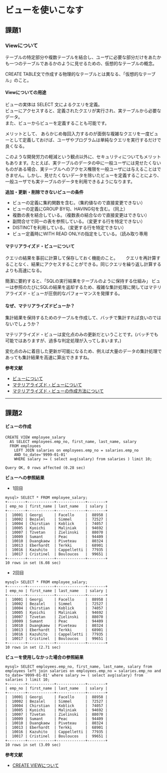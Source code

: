 # ビューを使いこなす
## 課題1
### Viewについて
テーブルの特定部分や複数テーブルを結合し、ユーザに必要な部分だけをあたかも一つのテーブルであるかのように見せるための、仮想的なテーブルの概念。

CREATE TABLE文で作成する物理的なテーブルとは異なる、「仮想的なテーブル」のこと。

#### Viewについての用途
ビューの実体は SELECT 文によるクエリを定義。  
ビューにアクセスすると、定義されたクエリが実行され、実テーブルから必要なデータ。  
また、ビューからビューを定義することも可能です。

メリットとして、 あらかじめ毎回入力するのが面倒な複雑なクエリを一度ビューとして定義しておけば、ユーザやプログラムは単純なクエリを実行するだけで良くなる。

このような開発労力の軽減という観点以外に、セキュリティについてもメリットもあります。たとえば、実テーブルのデータの中に一般ユーザには見せたくないものがある場合、実テーブルへのアクセス権限を一般ユーザには与えることはできません。しかし、見せたくないデータを除いたビューを定義することにより、一般ユーザでも実テーブルのデータを利用できるようになります。

**追加・更新・削除できないビューの条件** 
- ビューの定義に集約関数を含む。（集約値なので直接変更できない）
- ビューの定義にGROUP BY句、HAVING句を含む。（同上）
- 複数の表を結合している。（複数表の結合なので直接変更はできない）
- 副問合せで同一の表を参照している。（変更する行を特定できない）
- DISTINCTを利用している。（変更する行を特定できない）
- ビュー定義時にWITH READ ONLYの指定をしている。（読み取り専用

#### マテリアライズド・ビューについて
クエリの結果を事前に計算して保存しておく機能のこと。　　
クエリを再計算することなく、結果にアクセスすることができる。同じクエリを繰り返し計算するよりも高速になる。

簡潔に要約すると、「SQLの実行結果をテーブルのように保持する仕組み」
ビューは参照のたびにSQLの結果を返却するため、複雑な集計処理に関してはマテリアライズド・ビューが圧倒的なパフォーマンスを発揮する。

#### なぜ、マテリアライズドビューか？
集計結果を保持するためのテーブルを作成して、バッチで集計すれば良いのではないでしょうか？

マテリアライズド・ビューは変化点のみの更新だということです。(バッチでも可能ではありますが、過多な判定処理が入ってしまいます。)  

変化点のみに着目した更新が可能になるため、例えば大量のデータの集計処理であっても集計結果を高速に算出できますね。

**参考文献**
- [ビューについて](https://www.techscore.com/tech/sql/SQL9/)
- [マテリアライズド・ビューについて](https://docs.oracle.com/cd/E57425_01/121/REPLN/repmview.htm#BABIIDJC)
- [マテリアライズド・ビューの作成方法について](https://docs.oracle.com/cd/E57425_01/121/SQLRF/statements_6002.htm)

----
## 課題2

#### ビューの作成
```shell
CREATE VIEW employee_salary 
  AS SELECT employees.emp_no, first_name, last_name, salary 
  FROM employees 
    LEFT JOIN salaries on employees.emp_no = salaries.emp_no 
    AND to_date='9999-01-01' 
    WHERE salary >= ( select avg(salary) from salaries ) limit 10;

Query OK, 0 rows affected (0.28 sec)
```
**ビューへの参照結果**
- 1回目
```shell
mysql> SELECT * FROM employee_salary;
+--------+------------+-------------+--------+
| emp_no | first_name | last_name   | salary |
+--------+------------+-------------+--------+
|  10001 | Georgi     | Facello     |  88958 |
|  10002 | Bezalel    | Simmel      |  72527 |
|  10004 | Chirstian  | Koblick     |  74057 |
|  10005 | Kyoichi    | Maliniak    |  94692 |
|  10007 | Tzvetan    | Zielinski   |  88070 |
|  10009 | Sumant     | Peac        |  94409 |
|  10010 | Duangkaew  | Piveteau    |  80324 |
|  10013 | Eberhardt  | Terkki      |  68901 |
|  10016 | Kazuhito   | Cappelletti |  77935 |
|  10017 | Cristinel  | Bouloucos   |  99651 |
+--------+------------+-------------+--------+
10 rows in set (6.08 sec)
```

- 2回目
```shell
mysql> SELECT * FROM employee_salary;                                                                                                                                       
+--------+------------+-------------+--------+
| emp_no | first_name | last_name   | salary |
+--------+------------+-------------+--------+
|  10001 | Georgi     | Facello     |  88958 |
|  10002 | Bezalel    | Simmel      |  72527 |
|  10004 | Chirstian  | Koblick     |  74057 |
|  10005 | Kyoichi    | Maliniak    |  94692 |
|  10007 | Tzvetan    | Zielinski   |  88070 |
|  10009 | Sumant     | Peac        |  94409 |
|  10010 | Duangkaew  | Piveteau    |  80324 |
|  10013 | Eberhardt  | Terkki      |  68901 |
|  10016 | Kazuhito   | Cappelletti |  77935 |
|  10017 | Cristinel  | Bouloucos   |  99651 |
+--------+------------+-------------+--------+
10 rows in set (2.71 sec)
```

**ビューを使用しなかった場合の参照結果**
```shell
mysql> SELECT employees.emp_no, first_name, last_name, salary from employees left join salaries on employees.emp_no = salaries.emp_no and to_date='9999-01-01' where salary >= ( select avg(salary) from salaries ) limit 10;
+--------+------------+-------------+--------+
| emp_no | first_name | last_name   | salary |
+--------+------------+-------------+--------+
|  10001 | Georgi     | Facello     |  88958 |
|  10002 | Bezalel    | Simmel      |  72527 |
|  10004 | Chirstian  | Koblick     |  74057 |
|  10005 | Kyoichi    | Maliniak    |  94692 |
|  10007 | Tzvetan    | Zielinski   |  88070 |
|  10009 | Sumant     | Peac        |  94409 |
|  10010 | Duangkaew  | Piveteau    |  80324 |
|  10013 | Eberhardt  | Terkki      |  68901 |
|  10016 | Kazuhito   | Cappelletti |  77935 |
|  10017 | Cristinel  | Bouloucos   |  99651 |
+--------+------------+-------------+--------+
10 rows in set (3.09 sec)
```

**参考文献**
- [CREATE VIEWについて](https://www.postgresql.jp/document/7.2/reference/sql-createview.html)
